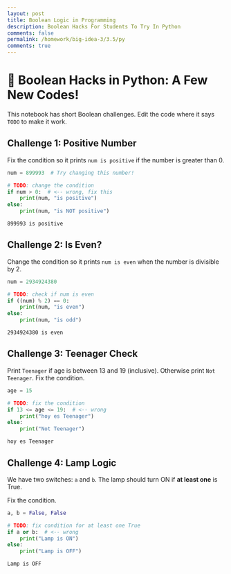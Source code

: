 ```yaml
---
layout: post
title: Boolean Logic in Programming
description: Boolean Hacks For Students To Try In Python
comments: false
permalink: /homework/big-idea-3/3.5/py
comments: true
---
```

# 🔑 Boolean Hacks in Python: A Few New Codes!

This notebook has short Boolean challenges. Edit the code where it says `TODO` to make it work.

## Challenge 1: Positive Number
Fix the condition so it prints `num is positive` if the number is greater than 0.


```python
num = 899993  # Try changing this number!

# TODO: change the condition
if num > 0:  # <-- wrong, fix this
    print(num, "is positive")
else:
    print(num, "is NOT positive")
```

    899993 is positive


## Challenge 2: Is Even?
Change the condition so it prints `num is even` when the number is divisible by 2.


```python
num = 2934924380

# TODO: check if num is even
if ((num) % 2) == 0: 
    print(num, "is even")
else:
    print(num, "is odd")
```

    2934924380 is even


## Challenge 3: Teenager Check
Print `Teenager` if age is between 13 and 19 (inclusive). Otherwise print `Not Teenager`. Fix the condition.


```python
age = 15

# TODO: fix the condition
if 13 <= age <= 19:  # <-- wrong
    print("hoy es Teenager")
else:
    print("Not Teenager")
```

    hoy es Teenager


## Challenge 4: Lamp Logic
We have two switches: `a` and `b`. The lamp should turn ON if **at least one** is True.

Fix the condition.


```python
a, b = False, False

# TODO: fix condition for at least one True
if a or b:  # <-- wrong
    print("Lamp is ON")
else:
    print("Lamp is OFF")
```

    Lamp is OFF

